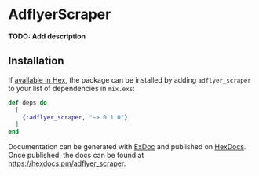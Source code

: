 # AdflyerScraper

**TODO: Add description**

## Installation

If [available in Hex](https://hex.pm/docs/publish), the package can be installed
by adding `adflyer_scraper` to your list of dependencies in `mix.exs`:

```elixir
def deps do
  [
    {:adflyer_scraper, "~> 0.1.0"}
  ]
end
```

Documentation can be generated with [ExDoc](https://github.com/elixir-lang/ex_doc)
and published on [HexDocs](https://hexdocs.pm). Once published, the docs can
be found at <https://hexdocs.pm/adflyer_scraper>.

